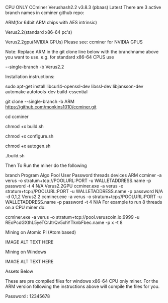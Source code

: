 CPU ONLY CCminer Verushash2.2 v3.8.3 (pbaas) Latest
There are 3 active branch names in ccminer github repo:

ARM(for 64bit ARM chips with AES intrinsic)

Verus2.2(standard x86-64 pc's)

Verus2.2gpu(NVIDIA GPUs) Please see: ccminer for NVIDIA GPUS

Note: Replace ARM in the git clone line below with the branchname above you want to use. e.g.
for standard x86-64 CPUS use

--single-branch -b Verus2.2

Installation instructions:

sudo apt-get install libcurl4-openssl-dev libssl-dev libjansson-dev automake autotools-dev build-essential

 git clone --single-branch -b ARM https://github.com/monkins1010/ccminer.git

cd ccminer

 chmod +x build.sh

 chmod +x configure.sh

 chmod +x autogen.sh

 ./build.sh

Then To Run the miner do the following

branch	Program	Algo	Pool	User	Password	threads	devices
ARM	ccminer	-a verus	-o stratum+tcp://POOLURL:PORT	-u WALLETADDRESS.name	-p password	-t 4	N/A
Verus2.2GPU	ccminer.exe	-a verus	-o stratum+tcp://POOLURL:PORT	-u WALLETADDRESS.name	-p password	N/A	-d 0,1,2
Verus2.2	ccminer.exe	-a verus	-o stratum+tcp://POOLURL:PORT	-u WALLETADDRESS.name	-p password	-t 4	N/A
For example to run 8 threads on a CPU miner do:

ccminer.exe -a verus -o stratum+tcp://pool.veruscoin.io:9999 -u REoPcdGXthL5yeTCrJtrQv5xhYTknbFbec.name -p x -t 8

Mining on Atomic PI (Atom based)

IMAGE ALT TEXT HERE

Mining on Windows

IMAGE ALT TEXT HERE

Assets Below

These are pre compiled files for windows x86-64 CPU only miner. For the ARM version following the instructions above will compile the files for you.

Password : 12345678

